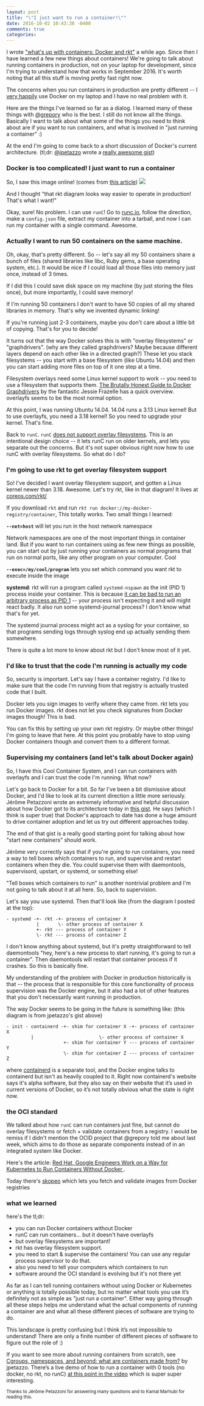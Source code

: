 ```yaml
---
layout: post
title: "\"I just want to run a container!\""
date: 2016-10-02 10:43:30 -0400
comments: true
categories: 
---
```


I wrote ["what's up with containers: Docker and rkt"](http://jvns.ca/blog/2016/09/15/whats-up-with-containers-docker-and-rkt/)
a while ago. Since then I have learned a few new things about containers! We're going to
talk about running containers in production, not on your laptop for development, since I'm
trying to understand how that works in September 2016. It's worth noting that all this
stuff is moving pretty fast right now.

The concerns when you run containers in production are pretty different -- I [very happily](http://jvns.ca/blog/2015/11/09/docker-is-amazing/) use Docker on my laptop and I
have no real problem with it.

Here are the things I've learned so far as a dialog. I learned many of these things with
[@grepory](https://twitter.com/grepory) who is the best. I still do not know all the
things. Basically I want to talk about what some of the things you need to think about are
if you want to run containers, and what is involved in "just running a container" :)

At the end I'm going to come back to a short discussion of Docker's current architecture. (tl;dr:
[@jpetazzo](https://twitter.com/jpetazzo) wrote a [really awesome gist]((https://gist.github.com/jpetazzo/f1beba1dfd4c38e8daf2ebf2dcf3cdeb)))

### Docker is too complicated! I just want to run a container

So, I saw this image online! (comes from [this article](https://medium.com/@adriaandejonge/moving-from-docker-to-rkt-310dc9aec938#.mmmi6m9ql)) 
<img src="/images/docker-rkt.png">

And I thought "that rkt diagram looks way easier to operate in production! That's what I
want!"

Okay, sure! No problem. I can use `runC`! Go to [runc.io](http://runc.io/), follow the
direction, make a `config.json` file, extract my container into a tarball, and now I can
run my container with a single command. Awesome.

### Actually I want to run 50 containers on the same machine.

Oh, okay, that's pretty different. So -- let's say all my 50 containers share a bunch of
files (shared libraries like libc, Ruby gems, a base operating system, etc.). It would be
nice if I could load all those files into memory just once, instead of 3 times.

If I did this I could save disk space on my machine (by just storing the files once), but
more importantly, I could save memory!

If I'm running 50 containers I don't want to have 50 copies of all my shared libraries in
memory. That's why we invented dynamic linking!

If you're running just 2-3 containers, maybe you don't care about a little bit of copying.
That's for you to decide!

It turns out that the way Docker solves this is with "overlay filesystems" or
"graphdrivers". (why are they called graphdrivers? Maybe because different layers depend on each other like in a directed graph?) These let you stack
filesystems -- you start with a base filesystem (like Ubuntu 14.04) and then you can start
adding more files on top of it one step at a time.

Filesystem overlays need some Linux kernel support to work -- you need to use a filesystem that supports them. [The Brutally Honest Guide to Docker Graphdrivers](https://blog.jessfraz.com/post/the-brutally-honest-guide-to-docker-graphdrivers/) by the fantastic Jessie Frazelle has a quick overview. overlayfs seems to be the most normal option. 

At this point, I was running Ubuntu 14.04. 14.04 runs a 3.13 Linux kernel! But to use overlayfs, you need a 3.18 kernel! So you need to upgrade your kernel. That's fine.
 
Back to `runC`. `runC` [does not support overlay filesystems](https://github.com/opencontainers/runc/issues/1040). This is an intentional design choice -- it lets runC run on older kernels, and lets you separate out the concerns. But it's not super obvious right now how to use runC with overlay filesystems. So what do I do?

### I'm going to use rkt to get overlay filesystem support

So! I've decided I want overlay filesystem support, and gotten a Linux kernel newer than
3.18. Awesome. Let's try rkt, like in that diagram! It lives at
[coreos.com/rkt/](https://coreos.com/rkt/)

If you download `rkt` and run `rkt run docker://my-docker-registry/container`, This
totally works. Two small things I learned:

**`--net=host`** will let you run in the host network namespace

Network namespaces are one of the most important things in container land. But if you want to run containers using as few new things as possible, you can start out by just running your containers as normal programs that run on normal ports, like any other program on your computer. Cool

**`--exec=/my/cool/program`** lets you set which command you want rkt to execute inside the image

**systemd**: rkt will run a program called `systemd-nspawn` as the init (PID 1) process inside your container. This is because [it can be bad to run an arbitrary process as PID 1](https://engineeringblog.yelp.com/2016/01/dumb-init-an-init-for-docker.html) -- your process isn't expecting it and will might react badly. It also run some systemd-journal process? I don't know what that's for yet.

The systemd journal process might act as a syslog for your container, so that programs sending logs through syslog end up actually sending them somewhere.

There is quite a lot more to know about rkt but I don't know most of it yet.

### I'd like to trust that the code I'm running is actually my code

So, security is important. Let's say I have a container registry. I'd like to make sure
that the code I'm running from that registry is actually trusted code that I built.

Docker lets you sign images to verify where they came from. rkt lets you run Docker
images. rkt does not let you check signatures from Docker images though! This is bad.

You can fix this by setting up your own rkt registry. Or maybe other things! I'm going to
leave that here. At this point you probably have to stop using Docker containers though and convert them to a different format.

### Supervising my containers (and let's talk about Docker again)

So, I have this Cool Container System, and I can run containers with overlayfs and I can
trust the code I'm running. What now?

Let's go back to Docker for a bit. So far I've been a bit dismissive about Docker, and I'd
like to look at its current direction a little more seriously. Jérôme Petazzoni wrote an
extremely informative and helpful discussion about how Docker got to its architecture
today in [this gist](https://gist.github.com/jpetazzo/f1beba1dfd4c38e8daf2ebf2dcf3cdeb). He says (which I think is super true) that Docker's approach to date has done a huge amount to drive container adoption and let us try out different approaches today.

The end of that gist is a really good starting point for talking about how "start new containers" should work.

Jérôme very correctly says that if you're going to run containers, you need a way to
tell boxes which containers to run, and supervise and restart containers when they die. You could supervise them with daemontools,
supervisord, upstart, or systemd, or something else!

"Tell boxes which containers to run" is another nontrivial problem and I'm not going to
talk about it at all here. So, back to supervision.

Let's say you use systemd. Then that'll look like (from the diagram I posted at the top):

```
- systemd -+- rkt -+- process of container X
           |       \- other process of container X
           +- rkt --- process of container Y
           \- rkt --- process of container Z
```

I don't know anything about systemd, but it's pretty straightforward to tell daemontools
"hey, here's a new process to start running, it's going to run a container". Then
daemontools will restart that container process if it crashes. So this is basically fine.

My understanding of the problem with Docker in production historically is that -- the
process that is responsible for this core functionality of process supervision was the
Docker engine, but it also had a lot of other features that you don't necessarily want
running in production.

The way Docker seems to be going in the future is something like: (this diagram is from jpetazzo's gist above)

```
- init - containerd -+- shim for container X -+- process of container X
         |                        \- other process of container X
                     +- shim for container Y --- process of container Y
                     \- shim for container Z --- process of container Z
```

where [containerd](https://containerd.tools/) is a separate tool, and the Docker engine
talks to containerd but isn't as heavily coupled to it. Right now containerd's website
says it's alpha software, but they also say on their website that it’s used in current versions of Docker, so it’s not totally obvious what the state is right now.

### the OCI standard

We talked about how `runC` can run containers just fine, but cannot do overlay filesystems or fetch + validate containers from a registry. I would be remiss if I didn't mention the OCID project that @grepory told me about last week, which aims to do those as separate components instead of in an integrated system like Docker.

Here's the article: [Red Hat, Google Engineers Work on a Way for Kubernetes to Run Containers Without Docker ](http://thenewstack.io/oci-building-way-kubernetes-run-containers-without-docker/).

Today there's [skopeo](https://github.com/projectatomic/skopeo) which lets you fetch and validate images from Docker registries

### what we learned

here's the tl;dr:

* you can run Docker containers without Docker
* runC can run containers... but it doesn't have overlayfs 
* but overlay filesystems are important!
* rkt has overlay filesystem support.
* you need to start & supervise the containers! You can use any regular process supervisor to do that.
* also you need to tell your computers which containers to run
* software around the OCI standard is evolving but it's not there yet

As far as I can tell running containers without using Docker or Kubernetes or anything is
totally possible today, but no matter what tools you use it’s definitely not as simple as
"just run a container". Either way going through all these steps helps me understand what
the actual components of running a container are and what all these different pieces of
software are trying to do.

This landscape is pretty confusing but I think it’s not impossible to understand! There
are only a finite number of different pieces of software to figure out the role of :)

If you want to see more about running containers from scratch, see [Cgroups, namespaces, and beyond: what are containers made from?](https://www.youtube.com/watch?v=sK5i-N34im8&feature=youtu.be) by jpetazzo. There’s a live demo of how to run a container with 0 tools (no docker, no rkt, no runC) [at this point in the video](https://www.youtube.com/watch?v=sK5i-N34im8&feature=youtu.be&t=41m11s) which is super super interesting.

<small> Thanks to Jérôme Petazzoni for answering many questions and to Kamal Marhubi for reading this.</small>

